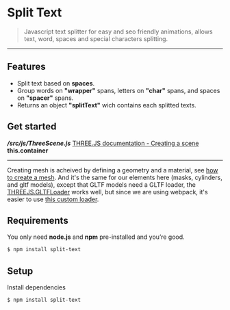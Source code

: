 # Split Text

> Javascript text splitter for easy and seo friendly animations, allows text, word, spaces and special characters splitting.

-------------------------

## Features
- Split text based on __spaces__.
- Group words on **"wrapper"** spans, letters on **"char"** spans, and spaces on **"spacer"** spans.
- Returns an object **"splitText"** wich contains each splitted texts.

## Get started
**_/src/js/ThreeScene.js_**
[THREE.JS documentation - Creating a scene](https://threejs.org/docs/#manual/en/introduction/Creating-a-scene)
**this.container**

-------------------------

Creating mesh is acheived by defining a geometry and a material, see [how to create a mesh](https://threejs.org/docs/#api/en/objects/Mesh). And it's the same for our elements here (masks, cylinders, and gltf models), except that GLTF models need a GLTF loader, the [THREEJS.GLTFLoader](https://threejs.org/docs/#examples/en/loaders/GLTFLoader) works well, but since we are using webpack, it's easier to use [this custom loader](https://www.npmjs.com/package/three-gltf-loader).

## Requirements
You only need <b>node.js</b> and <b>npm</b> pre-installed and you’re good.

```sh
$ npm install split-text
```

## Setup
Install dependencies
```sh
$ npm install split-text
```